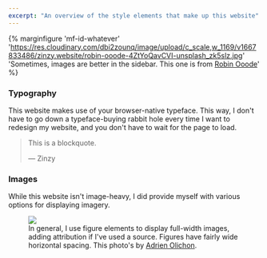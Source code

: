 ```yaml
---
excerpt: "An overview of the style elements that make up this website"
---
```


{% marginfigure 'mf-id-whatever' 'https://res.cloudinary.com/dbi2zounq/image/upload/c_scale,w_1169/v1667833486/zinzy.website/robin-ooode-4ZtYoQavCVI-unsplash_zk5slz.jpg' 'Sometimes, images are better in the sidebar. This one is from [Robin Ooode](https://unsplash.com/photos/4ZtYoQavCVI)' %}

### Typography
This website makes use of your browser-native typeface. This way, I don't have to go down a typeface-buying rabbit hole every time I want to redesign my website, and you don't have to wait for the page to load.

> This is a blockquote. 
> 
> — Zinzy

### Images
While this website isn't image-heavy, I did provide myself with various options for displaying imagery.

<figure>
<img src="https://res.cloudinary.com/dbi2zounq/image/upload/c_scale,w_1200/v1667833900/zinzy.website/adrien-olichon-QRtym77B6xk-unsplash_n7frfb.jpg"/>
<figcaption>In general, I use figure elements to display full-width images, adding attribution if I've used a source. Figures have fairly wide horizontal spacing. This photo's by <a href="https://unsplash.com/photos/QRtym77B6xk" target="_blank">Adrien Olichon</a>.</figcaption>
</figure>